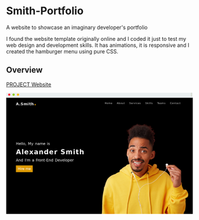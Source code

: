 # Smith-Portfolio
A website to showcase an imaginary developer's portfolio

I found the website template originally online and I coded it just to test my web design and development skills.
It has animations, it is responsive and I created the hamburger menu using pure CSS.
## Overview

<a href="https://app.netlify.com/sites/smith-portfolio-atomdev/overview">
      PROJECT Website
    </a>

![screenshot](https://github.com/ibktommy/Smith-Portfolio/blob/master/screenshotPage.png)
